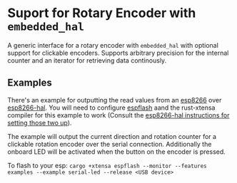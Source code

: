 # Suport for Rotary Encoder with `embedded_hal`

A generic interface for a rotary encoder with `embedded_hal` with optional support for clickable encoders. Supports arbitrary precision for the internal counter and an iterator for retrieving data continously.

## Examples

There's an example for outputting the read values from an [esp8266]() over [esp8266-hal](). You will need to configure [espflash]() aand the rust-xtensa compiler for this example to work (Consult the [esp8266-hal instructions for setting those two up]()).

The example will output the current direction and rotation counter for a clickable rotation encoder over the serial connection. Additionally the onboard LED will be activated when the button on the encoder is pressed.

To flash to your esp: `cargo +xtensa espflash --monitor --features examples --example serial-led --release <USB device>`
